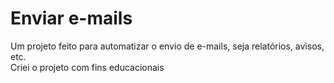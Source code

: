 # Enviar e-mails
Um projeto feito para automatizar o envio de e-mails, seja relatórios, avisos, etc. <br>
Criei o projeto com fins educacionais
